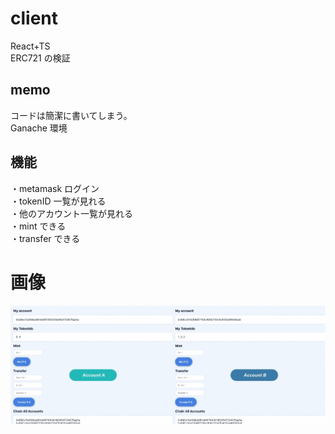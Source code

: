 # client

React+TS  
ERC721 の検証

## memo

コードは簡潔に書いてしまう。  
Ganache 環境

## 機能

・metamask ログイン  
・tokenID 一覧が見れる  
・他のアカウント一覧が見れる  
・mint できる  
・transfer できる

# 画像

![levelitemIMG](https://github.com/bokotomo/solidity-truffle-sample/raw/main/doc/levelitemIMG.jpg?raw=true)
